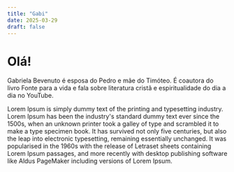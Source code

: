 ```yaml
---
title: "Gabi"
date: 2025-03-29
draft: false
---
```


# Olá!

Gabriela Bevenuto é esposa do Pedro e mãe do Timóteo. É coautora do livro Fonte para a vida e fala sobre literatura cristã e espiritualidade do dia a dia no YouTube.


Lorem Ipsum is simply dummy text of the printing and typesetting industry. Lorem Ipsum has been the industry's standard dummy text ever since the 1500s, when an unknown printer took a galley of type and scrambled it to make a type specimen book. It has survived not only five centuries, but also the leap into electronic typesetting, remaining essentially unchanged. It was popularised in the 1960s with the release of Letraset sheets containing Lorem Ipsum passages, and more recently with desktop publishing software like Aldus PageMaker including versions of Lorem Ipsum.